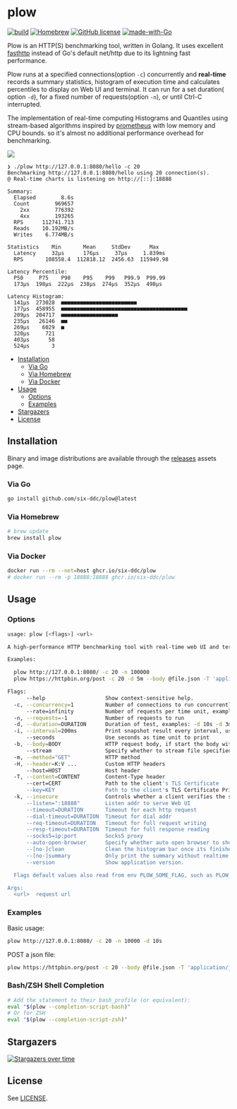 # plow <!-- omit in toc -->

[![build](https://github.com/six-ddc/plow/actions/workflows/release.yml/badge.svg)](https://github.com/six-ddc/plow/actions/workflows/release.yml)
[![Homebrew](https://img.shields.io/badge/dynamic/json.svg?url=https://formulae.brew.sh/api/formula/plow.json&query=$.versions.stable&label=homebrew)](https://formulae.brew.sh/formula/plow)
[![GitHub license](https://img.shields.io/github/license/six-ddc/plow.svg)](https://github.com/six-ddc/plow/blob/main/LICENSE)
[![made-with-Go](https://img.shields.io/badge/Made%20with-Go-1f425f.svg)](http://golang.org)

Plow is an HTTP(S) benchmarking tool, written in Golang. It uses
excellent [fasthttp](https://github.com/valyala/fasthttp#http-client-comparison-with-nethttp) instead of Go's default
net/http due to its lightning fast performance.

Plow runs at a specified connections(option `-c`) concurrently and **real-time** records a summary statistics, histogram
of execution time and calculates percentiles to display on Web UI and terminal. It can run for a set duration(
option `-d`), for a fixed number of requests(option `-n`), or until Ctrl-C interrupted.

The implementation of real-time computing Histograms and Quantiles using stream-based algorithms inspired
by [prometheus](https://github.com/prometheus/client_golang) with low memory and CPU bounds. so it's almost no
additional performance overhead for benchmarking.

![](https://github.com/six-ddc/plow/blob/main/demo.gif?raw=true)

```text
❯ ./plow http://127.0.0.1:8080/hello -c 20
Benchmarking http://127.0.0.1:8080/hello using 20 connection(s).
@ Real-time charts is listening on http://[::]:18888

Summary:
  Elapsed        8.6s
  Count        969657
    2xx        776392
    4xx        193265
  RPS      112741.713
  Reads    10.192MB/s
  Writes    6.774MB/s

Statistics    Min       Mean     StdDev      Max
  Latency     32µs      176µs     37µs     1.839ms
  RPS       108558.4  112818.12  2456.63  115949.98

Latency Percentile:
  P50     P75    P90    P95    P99   P99.9  P99.99
  173µs  198µs  222µs  238µs  274µs  352µs  498µs

Latency Histogram:
  141µs  273028  ■■■■■■■■■■■■■■■■■■■■■■■■
  177µs  458955  ■■■■■■■■■■■■■■■■■■■■■■■■■■■■■■■■■■■■■■■■
  209µs  204717  ■■■■■■■■■■■■■■■■■■
  235µs   26146  ■■
  269µs    6029  ■
  320µs     721
  403µs      58
  524µs       3
```

- [Installation](#installation)
    - [Via Go](#via-go)
    - [Via Homebrew](#via-homebrew)
    - [Via Docker](#via-docker)
- [Usage](#usage)
    - [Options](#options)
    - [Examples](#examples)
- [Stargazers](#Stargazers)
- [License](#license)

## Installation

Binary and image distributions are available through the [releases](https://github.com/six-ddc/plow/releases)
assets page.

### Via Go

```bash
go install github.com/six-ddc/plow@latest
```

### Via Homebrew

```sh
# brew update
brew install plow
```

### Via Docker

```bash
docker run --rm --net=host ghcr.io/six-ddc/plow
# docker run --rm -p 18888:18888 ghcr.io/six-ddc/plow
```

## Usage

### Options

```bash
usage: plow [<flags>] <url>

A high-performance HTTP benchmarking tool with real-time web UI and terminal displaying

Examples:

  plow http://127.0.0.1:8080/ -c 20 -n 100000
  plow https://httpbin.org/post -c 20 -d 5m --body @file.json -T 'application/json' -m POST

Flags:
      --help                   Show context-sensitive help.
  -c, --concurrency=1          Number of connections to run concurrently
      --rate=infinity          Number of requests per time unit, examples: --rate 50 --rate 10/ms
  -n, --requests=-1            Number of requests to run
  -d, --duration=DURATION      Duration of test, examples: -d 10s -d 3m
  -i, --interval=200ms         Print snapshot result every interval, use 0 to print once at the end
      --seconds                Use seconds as time unit to print
  -b, --body=BODY              HTTP request body, if start the body with @, the rest should be a filename to read
      --stream                 Specify whether to stream file specified by '--body @file' using chunked encoding or to read into memory
  -m, --method="GET"           HTTP method
  -H, --header=K:V ...         Custom HTTP headers
      --host=HOST              Host header
  -T, --content=CONTENT        Content-Type header
      --cert=CERT              Path to the client's TLS Certificate
      --key=KEY                Path to the client's TLS Certificate Private Key
  -k, --insecure               Controls whether a client verifies the server's certificate chain and host name
      --listen=":18888"        Listen addr to serve Web UI
      --timeout=DURATION       Timeout for each http request
      --dial-timeout=DURATION  Timeout for dial addr
      --req-timeout=DURATION   Timeout for full request writing
      --resp-timeout=DURATION  Timeout for full response reading
      --socks5=ip:port         Socks5 proxy
      --auto-open-browser      Specify whether auto open browser to show Web charts
      --[no-]clean             Clean the histogram bar once its finished. Default is true
      --[no-]summary           Only print the summary without realtime reports
      --version                Show application version.

  Flags default values also read from env PLOW_SOME_FLAG, such as PLOW_TIMEOUT=5s equals to --timeout=5s

Args:
  <url>  request url
```

### Examples

Basic usage:

```bash
plow http://127.0.0.1:8080/ -c 20 -n 10000 -d 10s
```

POST a json file:

```bash
plow https://httpbin.org/post -c 20 --body @file.json -T 'application/json' -m POST
```

### Bash/ZSH Shell Completion

```bash
# Add the statement to their bash_profile (or equivalent):
eval "$(plow --completion-script-bash)"
# Or for ZSH
eval "$(plow --completion-script-zsh)"
```

## Stargazers

[![Stargazers over time](https://starchart.cc/six-ddc/plow.svg)](https://starchart.cc/six-ddc/plow)

## License

See [LICENSE](https://github.com/six-ddc/plow/blob/master/LICENSE).
